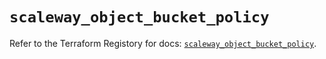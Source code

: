 # `scaleway_object_bucket_policy`

Refer to the Terraform Registory for docs: [`scaleway_object_bucket_policy`](https://registry.terraform.io/providers/scaleway/scaleway/2.22.0/docs/resources/object_bucket_policy).
